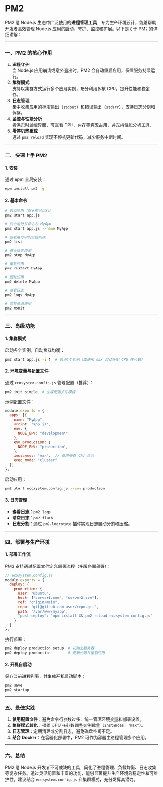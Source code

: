 # PM2
PM2 是 Node.js 生态中广泛使用的**进程管理工具**，专为生产环境设计，能够帮助开发者高效管理 Node.js 应用的启动、守护、监控和扩展。以下是关于 PM2 的详细讲解：

---

### 一、PM2 的核心作用
1. **进程守护**  
   当 Node.js 应用崩溃或意外退出时，PM2 会自动重启应用，保障服务持续运行。
2. **集群模式**  
   支持以集群方式运行多个应用实例，充分利用多核 CPU，提升性能和稳定性。
3. **日志管理**  
   集中收集应用的标准输出（`stdout`）和错误输出（`stderr`），支持日志分割和保存。
4. **监控与性能分析**  
   提供实时监控界面，可查看 CPU、内存等资源占用，并支持性能分析工具。
5. **零停机热重载**  
   通过 `pm2 reload` 实现不停机更新代码，减少服务中断时间。

---

### 二、快速上手 PM2
#### 1. 安装
通过 npm 全局安装：
```bash
npm install pm2 -g
```

#### 2. 基本命令
```bash
# 启动应用（默认前台运行）
pm2 start app.js

# 后台运行并命名为 MyApp
pm2 start app.js --name MyApp

# 查看运行中的进程列表
pm2 list

# 停止指定应用
pm2 stop MyApp

# 重启应用
pm2 restart MyApp

# 删除应用
pm2 delete MyApp

# 查看日志
pm2 logs MyApp

# 监控资源使用
pm2 monit
```

---

### 三、高级功能
#### 1. 集群模式
启动多个实例，自动负载均衡：
```bash
pm2 start app.js -i 4  # 启动4个实例（或使用 max 自动匹配 CPU 核心数）
```

#### 2. 环境变量与配置文件
通过 `ecosystem.config.js` 管理配置（推荐）：
```bash
pm2 init simple  # 生成配置文件模板
```
示例配置文件：
```javascript
module.exports = {
  apps: [{
    name: "MyApp",
    script: "app.js",
    env: {
      NODE_ENV: "development",
    },
    env_production: {
      NODE_ENV: "production",
    },
    instances: "max",  // 使用所有 CPU 核心
    exec_mode: "cluster"
  }]
};
```
启动应用：
```bash
pm2 start ecosystem.config.js --env production
```

#### 3. 日志管理
- **查看日志**：`pm2 logs`
- **清空日志**：`pm2 flush`
- **日志分割**：通过 `pm2-logrotate` 插件实现日志自动分割和压缩。

---

### 四、部署与生产环境
#### 1. 部署工作流
PM2 支持通过配置文件定义部署流程（多服务器部署）：
```javascript
// ecosystem.config.js
module.exports = {
  deploy: {
    production: {
      user: "ubuntu",
      host: ["server1.com", "server2.com"],
      ref: "origin/main",
      repo: "git@github.com:user/repo.git",
      path: "/var/www/myapp",
      "post-deploy": "npm install && pm2 reload ecosystem.config.js"
    }
  }
};
```
执行部署：
```bash
pm2 deploy production setup  # 初始化服务器
pm2 deploy production        # 更新代码并重启应用
```

#### 2. 开机自启动
保存当前进程列表，并生成开机启动脚本：
```bash
pm2 save
pm2 startup
```

---

### 五、最佳实践
1. **使用配置文件**：避免命令行参数过多，统一管理环境变量和部署设置。
2. **集群模式优化**：根据 CPU 核心数调整实例数量（`instances: "max"`）。
3. **日志管理**：定期清理或分割日志，避免磁盘空间不足。
4. **结合 Docker**：在容器化部署中，PM2 可作为容器主进程管理多个应用。

---

### 六、总结
PM2 是 Node.js 开发者不可或缺的工具，简化了进程管理、负载均衡、日志收集等复杂任务。通过灵活配置和丰富的功能，能够显著提升生产环境的稳定性和可维护性。建议结合 `ecosystem.config.js` 和集群模式，充分发挥其潜力。